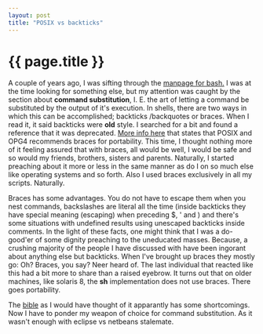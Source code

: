 ```yaml
---
layout: post
title: "POSIX vs backticks"
---
```


{{ page.title }}
================

A couple of years ago, I was sifting through the <a target="_blank" href="http://linux.die.net/man/1/bash">manpage for bash.</a> I was at the time looking for something else, but my attention was caught by the section about <b>command substitution</b>, I. E. the art of letting a command be substituted by the output of it's execution. In shells, there are two ways in which this can be accomplished; backticks /backquotes or braces. When I read it, it said backticks were <b>old</b> style. I searched for a bit and found a reference that it was deprecated. <a href="http://publib.boulder.ibm.com/infocenter/systems/index.jsp?topic=/com.ibm.aix.baseadmn/doc/baseadmndita/korn_shell_comm_sub.htm">More info here</a> that states that POSIX and OPG4 recommends braces for portability. This time, I thought nothing more of it feeling assured that with braces, all would be well, I would be safe and so would my friends, brothers, sisters and parents. Naturally, I started preaching about it more or less in the same manner as do I on so much else like operating systems and so forth. Also I used braces exclusively in all my scripts. Naturally.

Braces has some advantages. You do not have to escape them when you nest commands, backslashes are literal all the time (inside backticks they have special meaning (escaping) when preceding $, ' and \) and there's some situations with undefined results using unescaped backticks inside comments. In the light of these facts, one might think that I was a do-good'er of some dignity preaching to the uneducated masses. Because, a crushing majority of the people I have discussed with have been ingorant about anything else but backticks. When I've brought up braces they mostly go: Oh? Braces, you say? Neer heard of. The last individual that reacted like this had a bit more to share than a raised eyebrow. It turns out that on older machines, like solaris 8, the <b>sh</b> implementation does not use braces. There goes portability.

The <a href="http://www.unix.org/single_unix_specification/">bible</a> as I would have thought of it apparantly has some shortcomings. 
Now I have to ponder my weapon of choice for command substitution. As it wasn't enough with eclipse vs netbeans stalemate.
